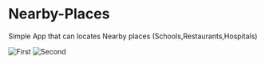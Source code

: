 # Nearby-Places

Simple App that can locates Nearby places (Schools,Restaurants,Hospitals)


![First](https://user-images.githubusercontent.com/45319166/73591872-b22d9300-44fc-11ea-8343-980dec588748.PNG)
![Second](https://user-images.githubusercontent.com/45319166/73591776-b1483180-44fb-11ea-96e1-2b0130e2dab4.PNG)
